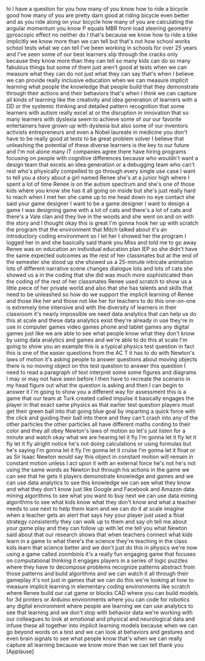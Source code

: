 
hi I have a question for you
how many of you know how to ride a
bicycle good how many of you are pretty
darn good at riding bicycle even better
and as you ride along on your bicycle
how many of you are calculating the
angular momentum you know P equals MBR
front-load steering geometry gyroscopic
effect no neither do I that&#39;s because we
know how to ride a bike implicitly we
know more than we can tell but that&#39;s
not how school works school tests what
we can tell I&#39;ve been working in schools
for over 25 years and I&#39;ve seen some of
our best learners slip through the
cracks
only because they know more than they
can tell so many kids can do so many
fabulous things but some of them just
aren&#39;t good at tests when we can measure
what they can do not just what they can
say that&#39;s when I believe we can provide
really inclusive education when we can
measure implicit learning what people
the knowledge that people build that
they demonstrate through their actions
and their behaviors that&#39;s when I think
we can capture all kinds of learning
like the creativity and idea generation
of learners with a DD or the systemic
thinking and detailed pattern
recognition that some learners with
autism really excel at or the disruption
in innovation that so many learners with
dyslexia seem to achieve some of our our
favorite entertainers have grown up with
dyslexia but also some of our inventors
activists entrepreneurs and even a Nobel
laureate in medicine you don&#39;t have to
be really good at tests to be great
problem solver
I believe that unleashing the potential
of these diverse learners is the key to
our future and I&#39;m not alone many IT
companies agree there
have hiring programs focusing on people
with cognitive differences because who
wouldn&#39;t want a design team that excels
an idea generation or a debugging team
who can&#39;t rest who&#39;s physically
compelled to go through every single use
case I want to tell you a story about a
girl named Renee she&#39;s at a junior high
where I spent a lot of time Renee is on
the autism spectrum and she&#39;s one of
those kids where you know she has it all
going on inside but she&#39;s just really
hard to reach when I met her she came up
to me head down no eye contact she said
your game designer I want to be a game
designer I want to design a game I was
designing game with a lot of cats and
there&#39;s a lot of cats and there&#39;s a Vale
clan and they live in the woods and she
went on and on with the story and I
thought okay this is great I&#39;m gonna
hook her up with scratch the program
that the environment that Mitch talked
about it&#39;s an introductory coding
environment so I let her I showed her
the program I logged her in and she
basically said thank you Miss and told
me to go away Renee was on education an
individual education plan IEP so she
didn&#39;t have the same expected outcomes
as the rest of her classmates but at the
end of the semester she stood up she
showed us a 25-minute
intricate animation lots of different
narrative scene changes dialogue lots
and lots of cats she showed us a in the
coding that she did was much more
sophisticated than the coding of the
rest of her classmates Renee used
scratch to show us a little piece of her
private world and also that she has
talents and skills that need to be
unleashed so how do we support the
implicit learning of Renee and those
like her and those not like her for
teachers to do this one-on-one is
extremely time intensive and with the
diversity of learners in their classroom
it&#39;s nearly impossible we need data
analytics that can help us do this at
scale and these data analytics exist
they&#39;re already in use they&#39;re in use in
computer games video games phone and
tablet games any digital games just like
we are able to see what people know
what they don&#39;t know by using data
analytics and games and we&#39;re able to do
this at scale
I&#39;m going to show you an example this is
a typical physics test question in fact
this is one of the easier questions from
the AC T it has to do with Newton&#39;s laws
of motion it&#39;s asking people to answer
questions about moving objects there is
no moving object on this test question
to answer this question I need to read a
paragraph of text interpret some some
figures and diagrams I may or may not
have seen before
I then have to recreate the scenario in
my head figure out what the question is
asking and then I can begin to answer it
I&#39;m going to show you a different way
for assessment this is a game that our
team at Turk created called impulse it
basically engages the player in that
exact same physics as that earlier test
question players must get their green
ball into that going blue goal by
imparting a quick force with the click
and guiding their ball into there and
they can&#39;t crash into any of the other
particles the other particles all have
different maths cording to their color
and they all obey Newton&#39;s laws of
motion so let&#39;s just listen for a minute
and watch
okay what we are hearing let it fly I&#39;m
gonna let it fly let it fly let it fly
alright notice he&#39;s not doing
calculations or using formulas but he&#39;s
saying I&#39;m gonna let it fly I&#39;m gonna
let it cruise I&#39;m gonna let it float or
as Sir Isaac Newton would say this
object in constant motion will remain in
constant motion unless I act upon it
with an external force he&#39;s not he&#39;s not
using the same words as Newton but
through his actions in the game we can
see that he gets it
players demonstrate knowledge and games
and we can use data analytics to see
this knowledge we can see what they know
and what they don&#39;t know just like
Google and Facebook and Amazon data
mining algorithms to see what you want
to buy next we can use data mining
algorithms to see what kids know what
they don&#39;t know and what a teacher needs
to use next to help them learn and we
can do it at scale imagine when a
teacher gets an alert that says hey your
player just used a float strategy
consistently they can walk up to them
and say oh tell me about your game play
and they can follow up with let me tell
you what Newton said about that our
research shows that when teachers
connect what kids learn in a game to
what there&#39;s the science they&#39;re
teaching in the class kids learn that
science better and we don&#39;t just do this
in physics we&#39;re now using a game called
zoombinis it&#39;s a really fun engaging
game that focuses on computational
thinking
it engages players in a series of logic
puzzles where they have to decompose
problems recognize patterns abstract
from those patterns and build algorithms
and we can watch it all through their
gameplay it&#39;s not just in games that we
can do this we&#39;re looking at how to
measure implicit learning in elementary
coding environments like scratch where
Renee build our cat game or blocks CAD
where you can build models
for 3d printers or Arduino environments
where you can code for robotics any
digital environment where people are
learning we can use analytics to see
that learning and we don&#39;t stop with
behavior data we&#39;re working with our
colleagues to look at emotional and
physical and neurological data and
infuse these all together into implicit
learning models because when we can go
beyond words on a test and we can look
at behaviors and gestures and even brain
signals to see what people know that&#39;s
when we can really capture all learning
because we know more than we can tell
thank you
[Applause]
